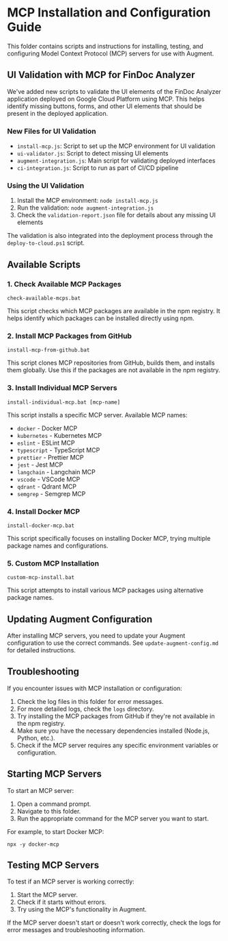 # MCP Installation and Configuration Guide

This folder contains scripts and instructions for installing, testing, and configuring Model Context Protocol (MCP) servers for use with Augment.

## UI Validation with MCP for FinDoc Analyzer

We've added new scripts to validate the UI elements of the FinDoc Analyzer application deployed on Google Cloud Platform using MCP. This helps identify missing buttons, forms, and other UI elements that should be present in the deployed application.

### New Files for UI Validation

- `install-mcp.js`: Script to set up the MCP environment for UI validation
- `ui-validator.js`: Script to detect missing UI elements
- `augment-integration.js`: Main script for validating deployed interfaces
- `ci-integration.js`: Script to run as part of CI/CD pipeline

### Using the UI Validation

1. Install the MCP environment: `node install-mcp.js`
2. Run the validation: `node augment-integration.js`
3. Check the `validation-report.json` file for details about any missing UI elements

The validation is also integrated into the deployment process through the `deploy-to-cloud.ps1` script.

## Available Scripts

### 1. Check Available MCP Packages

```
check-available-mcps.bat
```

This script checks which MCP packages are available in the npm registry. It helps identify which packages can be installed directly using npm.

### 2. Install MCP Packages from GitHub

```
install-mcp-from-github.bat
```

This script clones MCP repositories from GitHub, builds them, and installs them globally. Use this if the packages are not available in the npm registry.

### 3. Install Individual MCP Servers

```
install-individual-mcp.bat [mcp-name]
```

This script installs a specific MCP server. Available MCP names:
- `docker` - Docker MCP
- `kubernetes` - Kubernetes MCP
- `eslint` - ESLint MCP
- `typescript` - TypeScript MCP
- `prettier` - Prettier MCP
- `jest` - Jest MCP
- `langchain` - Langchain MCP
- `vscode` - VSCode MCP
- `qdrant` - Qdrant MCP
- `semgrep` - Semgrep MCP

### 4. Install Docker MCP

```
install-docker-mcp.bat
```

This script specifically focuses on installing Docker MCP, trying multiple package names and configurations.

### 5. Custom MCP Installation

```
custom-mcp-install.bat
```

This script attempts to install various MCP packages using alternative package names.

## Updating Augment Configuration

After installing MCP servers, you need to update your Augment configuration to use the correct commands. See `update-augment-config.md` for detailed instructions.

## Troubleshooting

If you encounter issues with MCP installation or configuration:

1. Check the log files in this folder for error messages.
2. For more detailed logs, check the `logs` directory.
3. Try installing the MCP packages from GitHub if they're not available in the npm registry.
4. Make sure you have the necessary dependencies installed (Node.js, Python, etc.).
5. Check if the MCP server requires any specific environment variables or configuration.

## Starting MCP Servers

To start an MCP server:

1. Open a command prompt.
2. Navigate to this folder.
3. Run the appropriate command for the MCP server you want to start.

For example, to start Docker MCP:

```
npx -y docker-mcp
```

## Testing MCP Servers

To test if an MCP server is working correctly:

1. Start the MCP server.
2. Check if it starts without errors.
3. Try using the MCP's functionality in Augment.

If the MCP server doesn't start or doesn't work correctly, check the logs for error messages and troubleshooting information.
